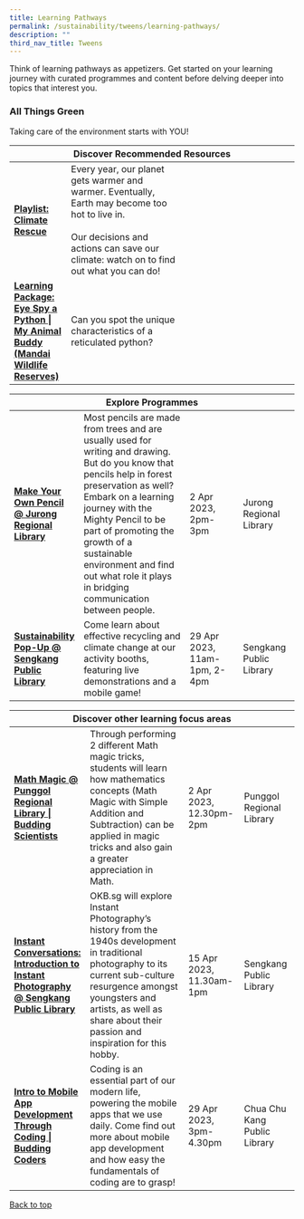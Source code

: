 ```yaml
---
title: Learning Pathways
permalink: /sustainability/tweens/learning-pathways/
description: ""
third_nav_title: Tweens
---
```

<style type="text/css">
/* Links */
.content a { color: #322987; }
.content a:focus,
.content a:hover { color: #28216c; }

/* Button Outline */
.bp-button { padding-left: 1.5rem; padding-right: 1.5rem; }
.bp-button.is-primary-outline { border: 1px solid #322987; color: #322987; background-color: transparent; text-decoration: none; }
.bp-button.is-primary-outline:focus,
.bp-button.is-primary-outline:hover { border: 1px solid #322987; color: #cff2e8; background-color: #322987; text-decoration: none; }

/* Responsive Iframe */
.responsive-iframe { position: absolute; top: 0; left: 0; bottom: 0; right: 0; width: 100%; height: 100%; }
.responsive-iframe-container { position: relative; overflow: hidden; width: 100%; }
.responsive-iframe-container.ratio-16by9 { padding-top: 56.25%; }
.responsive-iframe-container.ratio-4by3 { padding-top: 75%; }
.responsive-iframe-container.ratio-3by2 { padding-top: 66.66%; }
.responsive-iframe-container.ratio-1by1 { padding-top: 100%; }
</style>
Think of learning pathways as appetizers. Get started on your learning journey with curated programmes and content before delving deeper into topics that interest you.

<h3><b>All Things Green</b></h3>
Taking care of the environment starts with YOU!

<div class="horizontal-scroll margin--bottom--lg">
  <table class="generic-table">
    <thead>
      <tr>
        <th colspan="4" class="is-uppercase has-weight-normal">Discover Recommended Resources</th>
      </tr>
    </thead>
    <tbody>
      <tr>
        <td style="width: 20%;"><a href="/sustainability/tweens/content"><b> Playlist:<br>Climate Rescue</b></a></td>
        <td style="width: 40%;">Every year, our planet gets warmer and warmer. Eventually, Earth may become too hot to live in.<br><br>Our decisions and actions can save our climate: watch on to find out what you can do!</td>
        <td style="width: 20%;"></td>
        <td style="width: 20%;"></td>
      </tr>
      <tr>
        <td><a href="/sustainability/tweens/content/#lp-eyespy"><b> Learning Package:<br>Eye Spy a Python | My Animal Buddy (Mandai Wildlife Reserves)</b></a></td>
        <td>Can you spot the unique characteristics of a reticulated python?</td>
        <td></td>
        <td></td>
      </tr>
    </tbody>
  </table>
</div>

<div class="horizontal-scroll margin--bottom--lg">
  <table class="generic-table">
    <thead>
      <tr>
        <th colspan="4" class="is-uppercase has-weight-normal">Explore Programmes</th>
      </tr>
    </thead>
    <tbody>
						<tr>
         <td style="width: 20%;"><a href="https://www.eventbrite.sg/e/make-your-own-pencil-jurong-regional-library-tickets-550153262217?aff=odcleoeventsincollection"><b>Make Your Own Pencil @ Jurong Regional Library</b></a></td>
        <td style="width: 40%;">Most pencils are made from trees and are usually used for writing and drawing. But do you know that pencils help in forest preservation as well? Embark on a learning journey with the Mighty Pencil to be part of promoting the growth of a sustainable environment and find out what role it plays in bridging communication between people.
</td>
        <td style="width: 20%;">2 Apr 2023, 2pm-3pm</td>
        <td style="width: 20%;">Jurong Regional Library</td>
			</tr>	<tr>
         <td style="width: 20%;"><a href="https://www.eventbrite.sg/e/sustainability-pop-up-sengkang-public-library-tickets-584140729647?aff=odcleoeventsincollection"><b>Sustainability Pop-Up @ Sengkang Public Library
</b></a></td>
        <td style="width: 40%;">Come learn about effective recycling and climate change at our activity booths, featuring live demonstrations and a mobile game!
</td>
        <td style="width: 20%;">29 Apr 2023, 11am-1pm, 2-4pm</td>
        <td style="width: 20%;">Sengkang Public Library</td>
			</tr>				
    </tbody>
  </table>
</div>

<div class="horizontal-scroll margin--bottom--lg">
  <table class="generic-table">
    <thead>
      <tr>
        <th colspan="4" class="is-uppercase has-weight-normal">Discover other learning focus areas</th>
      </tr>
    </thead>
    <tbody>
			<tr>
         <td style="width: 20%;"><a href="https://www.eventbrite.sg/e/math-magic-punggol-regional-library-budding-scientists-tickets-590827219117?aff=odcleoeventsincollection"><b>Math Magic @ Punggol Regional Library | Budding Scientists</b></a></td>
        <td style="width: 40%;">Through performing 2 different Math magic tricks, students will learn how mathematics concepts&nbsp;(Math Magic with Simple Addition and Subtraction) can be applied in magic tricks and also gain a greater appreciation in Math.
</td>
        <td style="width: 20%;">2 Apr 2023, 12.30pm-2pm</td>
        <td style="width: 20%;">Punggol Regional Library</td>
			</tr>		<tr>
        <td style="width: 20%;"><a href="https://www.eventbrite.sg/e/instant-conversations-introduction-to-instant-photography-tickets-596382916357?aff=odcleoeventsincollection"><b>Instant Conversations: Introduction to Instant Photography @ Sengkang Public Library</b></a></td>
        <td style="width: 40%;">OKB.sg will explore Instant Photography’s history from the 1940s development in traditional photography to its current sub-culture resurgence amongst youngsters and artists, as well as share about their passion and inspiration for this hobby.
</td>
        <td style="width: 20%;">15 Apr 2023, 11.30am-1pm</td>
        <td style="width: 20%;">Sengkang Public Library</td>
      </tr>
			<tr>
        <td style="width: 20%;"><a href="https://www.eventbrite.sg/e/intro-to-mobile-app-development-through-coding-budding-coders-tickets-584042856907?aff=odcleoeventsincollection"><b> Intro to Mobile App Development Through Coding | Budding Coders</b></a></td>
        <td style="width: 40%;">
Coding is an essential part of our modern life, powering the mobile apps that we use daily. Come find out more about mobile app development and how easy the fundamentals of coding are to grasp!</td>
        <td style="width: 20%;">29 Apr 2023, 3pm-4.30pm</td>
        <td style="width: 20%;">Chua Chu Kang Public Library</td>
      </tr>
      </tbody>
  </table>
</div>

<p class="has-text-right margin--top--xl"><a href="#main-content">Back to top</a></p>